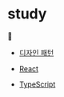 # study


📝 

- [디자인 패턴](https://github.com/kwonyongjun1/Front-end-curriculum/tree/main/DesignPattern)

- [React](https://github.com/kwonyongjun1/Front-end-curriculum/blob/ff6e763ffabb5b4908d57a4f0cf73624a9ee69f7/React/React.md)

- [TypeScript](https://github.com/kwonyongjun1/Front-end-curriculum/blob/ff6e763ffabb5b4908d57a4f0cf73624a9ee69f7/TypeScript/TypeScript.md)
